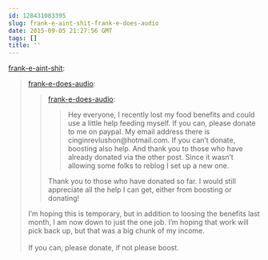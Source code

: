 ```yaml
---
id: 128431083395
slug: frank-e-aint-shit-frank-e-does-audio
date: 2015-09-05 21:27:56 GMT
tags: []
title: ''
---
```

<p><a class="tumblr_blog" href="http://frank-e-aint-shit.tumblr.com/post/127864472360">frank-e-aint-shit</a>:</p>
<blockquote>
<p><a class="tumblr_blog" href="http://frank-e-does-audio.tumblr.com/post/125173214692">frank-e-does-audio</a>:</p>
<blockquote>
<p><a class="tumblr_blog" href="http://frank-e-does-audio.tumblr.com/post/124419544452">frank-e-does-audio</a>:</p>
<blockquote>
<p>Hey everyone, I recently lost my food benefits and could use a little help feeding myself. If you can, please donate to me on paypal. My email address there is cinginrevlushon@hotmail.com. If you can&rsquo;t donate, boosting also help. And thank you to those who have already donated via the other post. Since it wasn&rsquo;t allowing some folks to reblog I set up a new one.</p>
</blockquote>
<p>Thank you to those who have donated so far. I would still appreciate all the help I can get, either from boosting or donating!</p>
</blockquote>
<p>I&rsquo;m hoping this is temporary, but in addition to loosing the benefits last month, I am now down to just the one job. I&rsquo;m hoping that work will pick back up, but that was a big chunk of my income.<br><br>If you can, please donate, if not please boost.</p>
</blockquote>

